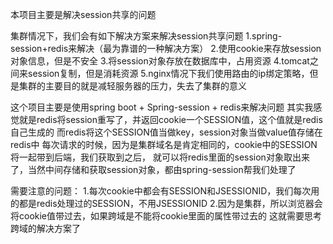 本项目主要是解决session共享的问题

集群情况下，我们会有如下解决方案来解决session共享问题
1.spring-session+redis来解决（最为靠谱的一种解决方案）
2.使用cookie来存放session对象信息，但是不安全
3.将session对象存放在数据库中，占用资源
4.tomcat之间来session复制，但是消耗资源
5.nginx情况下我们使用路由的ip绑定策略，但是集群的主要目的就是减轻服务器的压力，失去了集群的意义

这个项目主要是使用spring boot + Spring-session + redis来解决问题
其实我感觉就是redis将session重写了，并返回cookie一个SESSION值，这个值就是redis自己生成的
而redis将这个SESSION值当做key，session对象当做value值存储在redis中
每次请求的时候，因为是集群域名是肯定相同的，cookie中的SESSION将一起带到后端，我们获取到之后，
就可以将redis里面的session对象取出来了，当然中间存储和获取session对象，都由spring-session帮我们处理了

需要注意的问题：
1.每次cookie中都会有SESSION和JSESSIONID，我们每次用的都是redis处理过的SESSION，不用JSESSIONID
2.因为是集群，所以浏览器会将cookie值带过去，如果跨域是不能将cookie里面的属性带过去的
这就需要思考跨域的解决方案了
